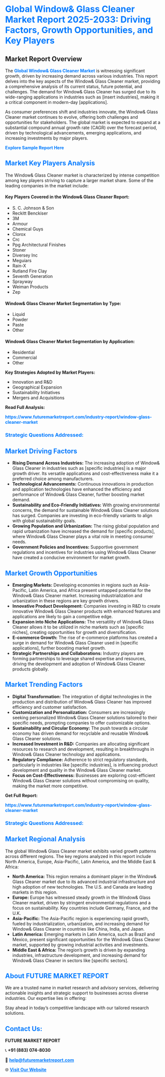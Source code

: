 <h1 style="color: #007BFF;">Global Window& Glass Cleaner Market Report 2025-2033: Driving Factors, Growth Opportunities, and Key Players</h1>

<section id="overview">
<h2>Market Report Overview</h2>
<p>The <a href="https://www.futuremarketreport.com/industry-report/window-glass-cleaner-market" style="color: #007BFF; text-decoration: none;"><strong>Global Window& Glass Cleaner Market</strong></a> is witnessing significant growth, driven by increasing demand across various industries. This report delves into the key aspects of the Window& Glass Cleaner market, providing a comprehensive analysis of its current status, future potential, and challenges. The demand for Window& Glass Cleaner has surged due to its wide-ranging applications in industries such as [insert industries], making it a critical component in modern-day [applications].</p>
<p>As consumer preferences shift and industries innovate, the Window& Glass Cleaner market continues to evolve, offering both challenges and opportunities for stakeholders. The global market is expected to expand at a substantial compound annual growth rate (CAGR) over the forecast period, driven by technological advancements, emerging applications, and increasing investments by major players.</p>
</section>

<section id="overview">
<p><a href="https://www.futuremarketreport.com/request-sample/reportId=30987" style="color: #007BFF; text-decoration: none;"><strong>Explore Sample Report Here</strong></a></p>
</section>

<section id="key-players">
<h2 style="color: #007BFF;">Market Key Players Analysis</h2>
<p>The Window& Glass Cleaner market is characterized by intense competition among key players striving to capture a larger market share. Some of the leading companies in the market include:</p>
<h4>Key Players Covered in the Window& Glass Cleaner Report:</h4>
<ul><li>S. C. Johnson &amp; Son</li><li>Reckitt Benckiser</li><li>3M</li><li>Armour</li><li>Chemical Guys</li><li>Clorox</li><li>Crc</li><li>Ppg Architectural Finishes</li><li>Stoner</li><li>Diversey Inc</li><li>Meguiars</li><li>Rain-X</li><li>Rutland Fire Clay</li><li>Seventh Generation</li><li>Sprayway</li><li>Weiman Products</li><li>Zep</li></ul>
<h4>Window& Glass Cleaner Market Segmentation by Type:</h4>
<ul><li>Liquid</li><li>Powder</li><li>Paste</li><li>Other</li></ul>

<h4>Window& Glass Cleaner Market Segmentation by Application:</h4>
<ul><li>Residential</li><li>Commercial</li><li>Other</li></ul>
<p><strong>Key Strategies Adopted by Market Players:</strong></p>
<ul>
<li>Innovation and R&D</li>
<li>Geographical Expansion</li>
<li>Sustainability Initiatives</li>
<li>Mergers and Acquisitions</li>
</ul>
</section>

<section>
<p><strong>Read Full Analysis: </strong></p><a href="https://www.futuremarketreport.com/industry-report/window-glass-cleaner-market" style="color: #007BFF; text-decoration: none;"><strong>https://www.futuremarketreport.com/industry-report/window-glass-cleaner-market</strong></a>
<h3 style="color: #007BFF;">Strategic Questions Addressed:</h3>
</section>

<section id="driving-factors">
<h2 style="color: #007BFF;">Market Driving Factors</h2>
<ul>
<li><strong>Rising Demand Across Industries:</strong> The increasing adoption of Window& Glass Cleaner in industries such as [specific industries] is a major growth driver. Its versatile applications and cost-effectiveness make it a preferred choice among manufacturers.</li>
<li><strong>Technological Advancements:</strong> Continuous innovations in production and application technologies have enhanced the efficiency and performance of Window& Glass Cleaner, further boosting market demand.</li>
<li><strong>Sustainability and Eco-Friendly Initiatives:</strong> With growing environmental concerns, the demand for sustainable Window& Glass Cleaner solutions has surged. Companies are investing in eco-friendly variants to align with global sustainability goals.</li>
<li><strong>Growing Population and Urbanization:</strong> The rising global population and rapid urbanization have increased the demand for [specific products], where Window& Glass Cleaner plays a vital role in meeting consumer needs.</li>
<li><strong>Government Policies and Incentives:</strong> Supportive government regulations and incentives for industries using Window& Glass Cleaner have created a conducive environment for market growth.</li>
</ul>
</section>

<section id="growth-opportunities">
<h2 style="color: #007BFF;">Market Growth Opportunities</h2>
<ul>
<li><strong>Emerging Markets:</strong> Developing economies in regions such as Asia-Pacific, Latin America, and Africa present untapped potential for the Window& Glass Cleaner market. Increasing industrialization and urbanization in these regions are key growth drivers.</li>
<li><strong>Innovative Product Development:</strong> Companies investing in R&D to create innovative Window& Glass Cleaner products with enhanced features and applications are likely to gain a competitive edge.</li>
<li><strong>Expansion into Niche Applications:</strong> The versatility of Window& Glass Cleaner allows it to be utilized in niche markets such as [specific niches], creating opportunities for growth and diversification.</li>
<li><strong>E-commerce Growth:</strong> The rise of e-commerce platforms has created a surge in demand for Window& Glass Cleaner used in [specific applications], further boosting market growth.</li>
<li><strong>Strategic Partnerships and Collaborations:</strong> Industry players are forming partnerships to leverage shared expertise and resources, driving the development and adoption of Window& Glass Cleaner products globally.</li>
</ul>
</section>

<section id="trending-factors">
<h2 style="color: #007BFF;">Market Trending Factors</h2>
<ul>
<li><strong>Digital Transformation:</strong> The integration of digital technologies in the production and distribution of Window& Glass Cleaner has improved efficiency and customer satisfaction.</li>
<li><strong>Customization and Personalization:</strong> Consumers are increasingly seeking personalized Window& Glass Cleaner solutions tailored to their specific needs, prompting companies to offer customizable options.</li>
<li><strong>Sustainability and Circular Economy:</strong> The push towards a circular economy has driven demand for recyclable and reusable Window& Glass Cleaner solutions.</li>
<li><strong>Increased Investment in R&D:</strong> Companies are allocating significant resources to research and development, resulting in breakthroughs in Window& Glass Cleaner technology and applications.</li>
<li><strong>Regulatory Compliance:</strong> Adherence to strict regulatory standards, particularly in industries like [specific industries], is influencing product development and quality in the Window& Glass Cleaner market.</li>
<li><strong>Focus on Cost-Effectiveness:</strong> Businesses are exploring cost-efficient Window& Glass Cleaner solutions without compromising on quality, making the market more competitive.</li>
</ul>
</section>

<section>
<p><strong>Get Full Report: </strong></p><a href="https://www.futuremarketreport.com/industry-report/window-glass-cleaner-market" style="color: #007BFF; text-decoration: none;"><strong>https://www.futuremarketreport.com/industry-report/window-glass-cleaner-market</strong></a>
<h3 style="color: #007BFF;">Strategic Questions Addressed:</h3>
</section>


<section id="regional-analysis">
<h2 style="color: #007BFF;">Market Regional Analysis</h2>
<p>The global Window& Glass Cleaner market exhibits varied growth patterns across different regions. The key regions analyzed in this report include North America, Europe, Asia-Pacific, Latin America, and the Middle East & Africa:</p>
<ul>
<li><strong>North America:</strong> This region remains a dominant player in the Window& Glass Cleaner market due to its advanced industrial infrastructure and high adoption of new technologies. The U.S. and Canada are leading markets in this region.</li>
<li><strong>Europe:</strong> Europe has witnessed steady growth in the Window& Glass Cleaner market, driven by stringent environmental regulations and a focus on sustainability. Key countries include Germany, France, and the U.K.</li>
<li><strong>Asia-Pacific:</strong> The Asia-Pacific region is experiencing rapid growth, fueled by industrialization, urbanization, and increasing demand for Window& Glass Cleaner in countries like China, India, and Japan.</li>
<li><strong>Latin America:</strong> Emerging markets in Latin America, such as Brazil and Mexico, present significant opportunities for the Window& Glass Cleaner market, supported by growing industrial activities and investments.</li>
<li><strong>Middle East & Africa:</strong> The region’s growth is driven by expanding industries, infrastructure development, and increasing demand for Window& Glass Cleaner in sectors like [specific sectors].</li>
</ul>
</section>

<footer>
<h2 style="color: #007BFF;">About FUTURE MARKET REPORT</h2>
<p>We are a trusted name in market research and advisory services, delivering actionable insights and strategic support to businesses across diverse industries. Our expertise lies in offering:</p>

<p>Stay ahead in today’s competitive landscape with our tailored research solutions.</p>

<h2 style="color: #007BFF;">Contact Us:</h2>
<p><strong>FUTURE MARKET REPORT</strong></p>
<p>📞 <strong>+91 (883) 074-8030</strong></p>
<p>📧 <strong><a href="mailto:help@futuremarketreport.com" style="color: #007BFF;">help@futuremarketreport.com</a></strong></p>
<p>🌐 <strong><a href="https://www.futuremarketreport.com/" style="color: #007BFF;">Visit Our Website</a></strong></p>
</footer>